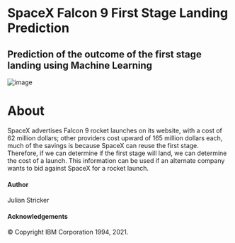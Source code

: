 # SpaceX Falcon 9 First Stage Landing Prediction
## Prediction of the outcome of the first stage landing using Machine Learning
![image](https://user-images.githubusercontent.com/104361797/167247274-89e6ca09-da64-44a4-8c7b-12fe3f0075ab.png)



# About
SpaceX advertises Falcon 9 rocket launches on its website, with a cost of 62 million dollars; other providers cost upward of 165 million dollars each, much of the savings is because SpaceX can reuse the first stage. Therefore, if we can determine if the first stage will land, we can determine the cost of a launch. This information can be used if an alternate company wants to bid against SpaceX for a rocket launch.




#### Author
Julian Stricker

#### Acknowledgements
© Copyright IBM Corporation 1994, 2021.
